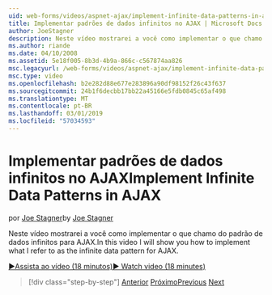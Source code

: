 ```yaml
---
uid: web-forms/videos/aspnet-ajax/implement-infinite-data-patterns-in-ajax
title: Implementar padrões de dados infinitos no AJAX | Microsoft Docs
author: JoeStagner
description: Neste vídeo mostrarei a você como implementar o que chamo do padrão de dados infinitos para AJAX.
ms.author: riande
ms.date: 04/10/2008
ms.assetid: 5e18f005-8b3d-4b9a-866c-c567874aa826
msc.legacyurl: /web-forms/videos/aspnet-ajax/implement-infinite-data-patterns-in-ajax
msc.type: video
ms.openlocfilehash: b2e282d88e677e283896a90df98152f26c43f637
ms.sourcegitcommit: 24b1f6decbb17bb22a45166e5fdb0845c65af498
ms.translationtype: MT
ms.contentlocale: pt-BR
ms.lasthandoff: 03/01/2019
ms.locfileid: "57034593"
---
```

<a name="implement-infinite-data-patterns-in-ajax"></a><span data-ttu-id="78874-103">Implementar padrões de dados infinitos no AJAX</span><span class="sxs-lookup"><span data-stu-id="78874-103">Implement Infinite Data Patterns in AJAX</span></span>
====================
<span data-ttu-id="78874-104">por [Joe Stagner](https://github.com/JoeStagner)</span><span class="sxs-lookup"><span data-stu-id="78874-104">by [Joe Stagner](https://github.com/JoeStagner)</span></span>

<span data-ttu-id="78874-105">Neste vídeo mostrarei a você como implementar o que chamo do padrão de dados infinitos para AJAX.</span><span class="sxs-lookup"><span data-stu-id="78874-105">In this video I will show you how to implement what I refer to as the infinite data pattern for AJAX.</span></span>

[<span data-ttu-id="78874-106">&#9654;Assista ao vídeo (18 minutos)</span><span class="sxs-lookup"><span data-stu-id="78874-106">&#9654; Watch video (18 minutes)</span></span>](https://channel9.msdn.com/Blogs/ASP-NET-Site-Videos/implement-infinite-data-patterns-in-ajax)

> [!div class="step-by-step"]
> <span data-ttu-id="78874-107">[Anterior](use-aspnet-ajax-cascading-drop-down-control-to-access-a-database.md)
> [Próximo](basic-aspnet-authentication-in-an-ajax-enabled-application.md)</span><span class="sxs-lookup"><span data-stu-id="78874-107">[Previous](use-aspnet-ajax-cascading-drop-down-control-to-access-a-database.md)
[Next](basic-aspnet-authentication-in-an-ajax-enabled-application.md)</span></span>
